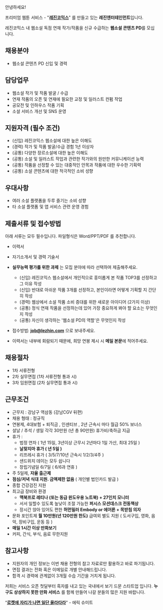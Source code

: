 안녕하세요!

프리미엄 웹툰 서비스 - "**[레진코믹스](http://www.lezhin.com)**" 를 만들고 있는 **레진엔터테인먼트**입니다.

레진코믹스 내 웹소설 독점 연재 작가/작품을 신규 수급하는 **웹소설 콘텐츠 PD**를 모십니다. 


## 채용분야

- 웹소설 콘텐츠 PD 신입 및 경력 


## 담당업무

- 웹소설 작가 및 작품 발굴 / 수급
- 연재 작품의 오픈 및 연재에 필요한 교정 및 일러스트 컨펌 작업
- 공모전 및 인하우스 작품 기획 
- 소설 서비스 개선 및 SNS 운영


## 지원자격 (필수 조건)

- (신입) 레진코믹스 웹소설에 대한 높은 이해도 
- (경력) 작가 및 작품 발굴/수급 경험 1년 이상자
- (공통) 다양한 장르소설에 대한 높은 이해도 
- (공통) 소설 및 일러스트 작업과 관련한 작가와의 원만한 커뮤니케이션 능력
- (공통) 작품을 선정할 수 있는 대중적인 안목과 작품에 대한 우수한 기획력
- (공통) 소설 콘텐츠에 대한 적극적인 소비 성향


## 우대사항

- 여러 소설 플랫폼을 두루 즐기는 소비 성향
- 타 소설 플랫폼 및 앱 서비스 관련 운영 경험


## 제출서류 및 접수방법

아래 서류는 모두 필수입니다. 파일형식은 Word/PPT/PDF 를 추천합니다.

- 이력서
- 자기소개서 및 경력 기술서
- **실무능력 평가를 위한 과제** 는 모집 분야에 따라 선택하여 제출해주세요.
  - (신입) 레진코믹스 웹소설에서 개인적으로 흥미롭게 본 작품 TOP3를 선정하고 그 이유 작성
  - (신입) 반대로 아쉬운 작품 3개를 선정하고, 본인이라면 어떻게 기획할 지 간단히 작성
  - (경력) 웹상에서 소설 작품 소비 증대를 위한 새로운 아이디어 (2가지 이상)
  - (공통) 정식 연재 작품을 선정하는데 있어 가장 중요하게 봐야 할 요소는 무엇인지 작성
  - (공통) 자신이 생각하는 '웹소설 PD의 역할'은 무엇인지 작성 


- 접수방법: **job@lezhin.com** 으로 보내주세요.
- 이력서는 내부에 회람되기 때문에, 희망 연봉 제시 시 **메일 본문**에 적어주세요.

## 채용절차 

- 1차 서류전형
- 2차 실무면접 (1차 서류전형 통과 시)
- 3차 임원면접 (2차 실무면접 통과 시)


## 근무조건

- 근무지 : 강남구 역삼동 (강남CGV 뒤편)
- 채용 형태 : 정규직
- 연봉제, 4대보험 + 퇴직금 , 인센티브 , 2년 근속시 마다 월급 50% 보너스
- 설날 / 추석 / 생일 각각 30만원 (년 총 90만원) 휴가비/축하금 지급
- 휴가 : 
  - 법정 연차 ( 1년 15일, 3년이상 근무시 2년마다 1일 가산, 최대 25일 )
  - **날찾지마 휴가 ( 년 5일 )**
  - 리프레시 휴가 ( 3/5/7/10년 근속시 1/2/3/4주 )
  - 샌드위치 데이는 모두 쉽니다
  - 창립기념일 6/7일 ( 6/6과 연휴 )
- 주 5일제, **자율 출근제**
- **점심/저녁 식대 지원. 금액제한 없음** ( 개인별 법인카드 발급 )
- 종합 건강검진 지원
- 최고급 장비와 환경
  - **맥북프로 레티나 (또는 동급 윈도우용 노트북) + 27인치 모니터** 
  - 서서 일할수 있도록 높낮이 조절 가능한 **퍼시스 모션데스크 전동책상** 
  - 장시간 앉아 있어도 편한 **허먼밀러 Embody or 에어론 + 목받침 의자**
- 문화 포인트제 **월 10만원(년 120만원 한도)** 급여외 별도 지원 ( 도서구입, 영화, 음악, 장비구입, 운동 등 )
- **매일 1시간 이상 만화보기**
- 커피, 간식, 부식, 음료 무한지원


## 참고사항

- 지원자의 개인 정보는 이번 채용 전형의 참고 자료로만 활용하고 바로 파기됩니다.
- 면접 결과는 전화 혹은 이메일로 개별 안내해드립니다.
- 합격 시 경력에 관계없이 3개월 수습 기간을 거치게 됩니다.


저희는 서비스 오픈 첫달부터 흑자를 내고 있는 국내에서 보기 드문 스타트업 입니다. **누구도 상상하지 못한 만화 서비스** 를 함께 만들어 나갈 분들의 많은 지원 바랍니다.


“[**로켓에 자리가 나면 일단 올라타라**](http://estima.wordpress.com/2012/05/28/sheryl/)" - 에릭 슈미트